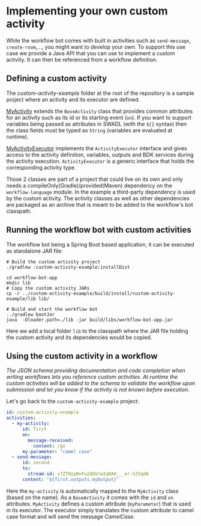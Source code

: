 # Implementing your own custom activity

While the workflow bot comes with built in activities such as `send-message`, `create-room`,...,
you might want to develop your own. To support this use case we provide a Java API that you can use to implement
a custom activity.
It can then be referenced from a workflow definition.

## Defining a custom activity

The _custom-activity-example_ folder at the root of the repository is a sample project where an activity 
and its executor are defined.

[MyActivity](../custom-activity-example/src/main/java/org/acme/workflow/MyActivity.java) extends the `BaseActivity` 
class that provides common attributes for an activity such as its id or its starting event (`on`).
If you want to support variables being passed as attributes in SWADL (with the `${}` syntax) then the class fields
must be typed as `String` (variables are evaluated at runtime).

[MyActivityExecutor](../custom-activity-example/src/main/java/org/acme/workflow/MyActivityExecutor.java) implements the
`ActivityExecutor` interface and gives access to the activity definition, variables, outputs and BDK services during the
activity execution. `ActivityExecutor` is a generic interface that holds the corresponding activity type.

Those 2 classes are part of a project that could live on its own and only needs a compileOnly(Gradle)/provided(Maven)
dependency on the `workflow-language` module. In the example a third-party dependency is used by the custom activity.
The activity classes as well as other dependencies are packaged as an archive that is meant to be added to the 
workflow's bot classpath.

## Running the workflow bot with custom activities

The workflow bot being a Spring Boot based application, it can be executed as standalone JAR file:

```shell
# Build the custom activity project
./gradlew :custom-activity-example:installDist

cd workflow-bot-app
mkdir lib
# Copy the custom activity JARs
cp -r ../custom-activity-example/build/install/custom-activity-example/lib lib/

# Build and start the workflow bot
../gradlew bootJar
java  -Dloader.path=./lib -jar build/libs/workflow-bot-app.jar
```

Here we add a local folder `lib` to the classpath where the JAR file holding the custom activity and its dependencies 
would be copied.

## Using the custom activity in a workflow

_The JSON schema providing documentation and code completion when writing workflows lets you reference custom 
activities. At runtime the custom activities will be added to the schema to validate the workflow upon submission and 
let you know if the activity is not known before execution._

Let's go back to the `custom-activity-example` project:

```yaml
id: custom-activity-example
activities:
  - my-activity:
      id: first
      on:
        message-received:
          content: /go
      my-parameter: "camel case"
  - send-message:
      id: second
      to:
        stream-id: v7ZTHzpNvFu2ADUrwIq0AH___or-SZVqdA
      content: "${first.outputs.myOutput}"
```

Here the `my-activity` is automatically mapped to the `MyActivity` class (based on the name). As a `BaseActivity` it
comes with the `id` and `on` attributes. `MyActivity` defines a custom attribute (`myParameter`) that is used in its 
executor. The executor simply translates the custom attribute to camel case format and will send the message 
_CamelCase_.
